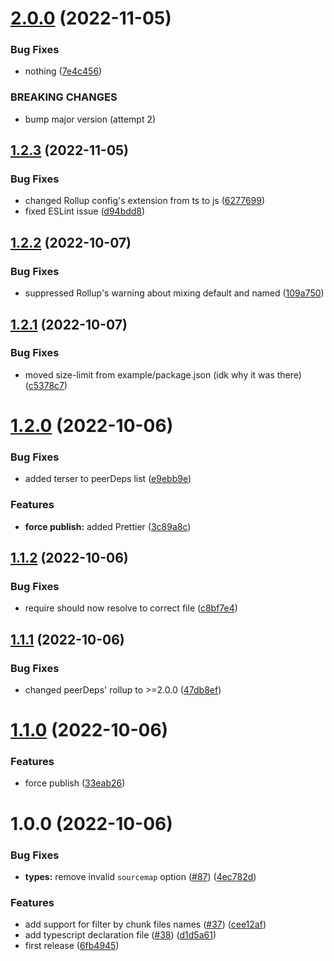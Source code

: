 # [2.0.0](https://github.com/DuCanhGH/rollup-plugin-terser/compare/v1.2.3...v2.0.0) (2022-11-05)


### Bug Fixes

* nothing ([7e4c456](https://github.com/DuCanhGH/rollup-plugin-terser/commit/7e4c45674f13d6a031ef4a376e36b4305a5d31c5))


### BREAKING CHANGES

* bump major version (attempt 2)

## [1.2.3](https://github.com/DuCanhGH/rollup-plugin-terser/compare/v1.2.2...v1.2.3) (2022-11-05)


### Bug Fixes

* changed Rollup config's extension from ts to js ([6277699](https://github.com/DuCanhGH/rollup-plugin-terser/commit/62776998a8aa0f0f758b8dcd7a38668c71db22d4))
* fixed ESLint issue ([d94bdd8](https://github.com/DuCanhGH/rollup-plugin-terser/commit/d94bdd8511e56bf60e1fd62b17c0baf00f53eb83))

## [1.2.2](https://github.com/DuCanhGH/rollup-plugin-terser/compare/v1.2.1...v1.2.2) (2022-10-07)


### Bug Fixes

* suppressed Rollup's warning about mixing default and named ([109a750](https://github.com/DuCanhGH/rollup-plugin-terser/commit/109a7508bf47f6c56a7045b870283efb3840764b))

## [1.2.1](https://github.com/DuCanhGH/rollup-plugin-terser/compare/v1.2.0...v1.2.1) (2022-10-07)


### Bug Fixes

* moved size-limit from example/package.json (idk why it was there) ([c5378c7](https://github.com/DuCanhGH/rollup-plugin-terser/commit/c5378c70c5e43a3e8c5e0543a90e91045af4aa76))

# [1.2.0](https://github.com/DuCanhGH/rollup-plugin-terser/compare/v1.1.2...v1.2.0) (2022-10-06)


### Bug Fixes

* added terser to peerDeps list ([e9ebb9e](https://github.com/DuCanhGH/rollup-plugin-terser/commit/e9ebb9eabc64e56e356ed3d1974bc40cd019ebf1))


### Features

* **force publish:** added Prettier ([3c89a8c](https://github.com/DuCanhGH/rollup-plugin-terser/commit/3c89a8c5bb250c5b8d86cbee22eea3a60a71737b))

## [1.1.2](https://github.com/DuCanhGH/rollup-plugin-terser/compare/v1.1.1...v1.1.2) (2022-10-06)


### Bug Fixes

* require should now resolve to correct file ([c8bf7e4](https://github.com/DuCanhGH/rollup-plugin-terser/commit/c8bf7e43926e98c44911cad220feb7fe5c5d2f0f))

## [1.1.1](https://github.com/DuCanhGH/rollup-plugin-terser/compare/v1.1.0...v1.1.1) (2022-10-06)


### Bug Fixes

* changed peerDeps' rollup to >=2.0.0 ([47db8ef](https://github.com/DuCanhGH/rollup-plugin-terser/commit/47db8ef16326f75d5adc600c5c6c997acc7dc96f))

# [1.1.0](https://github.com/DuCanhGH/rollup-plugin-terser/compare/v1.0.0...v1.1.0) (2022-10-06)


### Features

* force publish ([33eab26](https://github.com/DuCanhGH/rollup-plugin-terser/commit/33eab26c140937ec9c96fef54b8ec6e642e53e05))

# 1.0.0 (2022-10-06)


### Bug Fixes

* **types:** remove invalid `sourcemap` option ([#87](https://github.com/DuCanhGH/rollup-plugin-terser/issues/87)) ([4ec782d](https://github.com/DuCanhGH/rollup-plugin-terser/commit/4ec782d9eb65c08600686cb5ff3163c5b39f0029))


### Features

* add support for filter by chunk files names ([#37](https://github.com/DuCanhGH/rollup-plugin-terser/issues/37)) ([cee12af](https://github.com/DuCanhGH/rollup-plugin-terser/commit/cee12af550ee671865e03a8b546a81f191873b8b))
* add typescript declaration file ([#38](https://github.com/DuCanhGH/rollup-plugin-terser/issues/38)) ([d1d5a61](https://github.com/DuCanhGH/rollup-plugin-terser/commit/d1d5a61f8d86d56b80a9b56fa972531eb2d61842))
* first release ([6fb4945](https://github.com/DuCanhGH/rollup-plugin-terser/commit/6fb49458bebda68cfe3f15ffbc182ce706a831c3))
